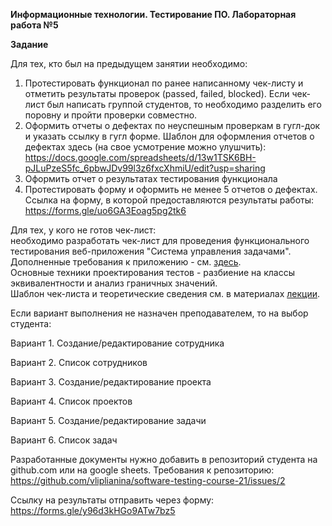 **Информационные технологии. Тестирование ПО. Лабораторная работа №5**

**Задание**

Для тех, кто был на предыдущем занятии необходимо:  
1. Протестировать функционал по ранее написанному чек-листу и отметить результаты проверок (passed, failed, blocked). Если чек-лист был написать группой студентов, то необходимо разделить его поровну и пройти проверки совместно.
2. Оформить отчеты о дефектах по неуспешным проверкам в гугл-док и указать ссылку в гугл форме. Шаблон для оформления отчетов о  дефектах здесь (на свое усмотрение можно улушчить): https://docs.google.com/spreadsheets/d/13w1TSK6BH-pJLuPzeS5fc_6pbwJDv99l3z6fxcXhmiU/edit?usp=sharing
3. Оформить отчет о результатах тестирования функционала
4. Протестировать форму и оформить не менее 5 отчетов о дефектах.
Ссылка на форму, в которой предоставляются результаты работы: https://forms.gle/uo6GA3Eoag5pg2tk6

Для тех, у кого не готов чек-лист:  
необходимо разработать чек-лист для проведения функционального тестирования веб-приложения "Система управления задачами". 
Дополненные требования к приложению - см. [здесь](https://github.com/vliplianina/software-testing-course-21/blob/master/labworks/labwork4/Приложение%20для%20управления%20задачами%20(updated).docx).  
Основные техники проектирования тестов - разбиение на классы эквивалентности и анализ граничных значений.  
Шаблон чек-листа и теоретические сведения см. в материалах [лекции](https://github.com/vliplianina/software-testing-course-21/tree/master/lectures/Тема%204.%20Разработка%20тестовой%20документации).

Если вариант выполнения не назначен преподавателем, то на выбор студента:

Вариант 1. Создание/редактирование сотрудника

Вариант 2. Список сотрудников

Вариант 3. Создание/редактирование проекта 

Вариант 4. Список проектов

Вариант 5. Создание/редактирование задачи 

Вариант 6. Список задач 

Разработанные документы нужно добавить в репозиторий студента на github.com или на google sheets. Требования к репозиторию: https://github.com/vliplianina/software-testing-course-21/issues/2

Ссылку на результаты отправить через форму: https://forms.gle/y96d3kHGo9ATw7bz5

